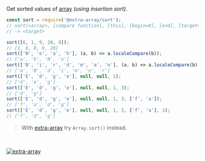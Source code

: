 Get sorted values of [array] *(using insertion sort)*.

```javascript
const sort = require('@extra-array/sort');
// sort(<array>, [compare function], [this], [begin=0], [end], [target=[]], [at])
// -> <target>

sort([6, 1, 9, 20, 8]);
// [1, 6, 8, 9, 20]
sort(['N', 'o', 'a', 'h'], (a, b) => a.localeCompare(b));
// ['a', 'h', 'N', 'o']
sort(['B', 'i', 'r', 'd', 'm', 'a', 'n'], (a, b) => a.localeCompare(b), null);
// ['a', 'B', 'd', 'i', 'm', 'n', 'r']
sort(['E', 'd', 'g', 'e'], null, null, 1);
// ['d', 'e', 'g']
sort(['E', 'd', 'g', 'e'], null, null, 1, 3);
// ['d', 'g']
sort(['E', 'd', 'g', 'e'], null, null, 1, 3, ['f', 'a']);
// ['f', 'a', 'd', 'g']
sort(['E', 'd', 'g', 'e'], null, null, 1, 3, ['f', 'a'], 1);
// ['f', 'd', 'g']
```
> With [extra-array] try `Array.sort()` instead.
<br>


[![extra-array](https://i.imgur.com/nwyrmkW.jpg)](https://www.npmjs.com/package/extra-array)

[extra-array]: https://www.npmjs.com/package/extra-array
[array]: https://developer.mozilla.org/en-US/docs/Web/JavaScript/Guide/Indexed_collections
